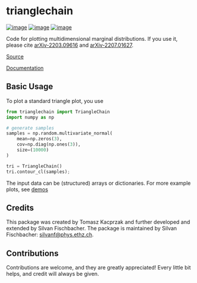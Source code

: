 trianglechain
=============

[![image](https://cosmo-gitlab.phys.ethz.ch/cosmo_public/trianglechain/badges/main/pipeline.svg)](https://cosmo-gitlab.phys.ethz.ch/cosmo_public/trianglechain)
[![image](http://img.shields.io/badge/arXiv-2203.09616-orange.svg?style=flat)](https://arxiv.org/abs/2203.09616)
[![image](http://img.shields.io/badge/arXiv-2207.01627-orange.svg?style=flat)](https://arxiv.org/abs/2207.01627)

Code for plotting multidimensional marginal distributions. If you use it, please cite [arXiv-2203.09616](https://arxiv.org/abs/2203.09616) and [arXiv-2207.01627](https://arxiv.org/abs/2207.01627).

[Source](https://cosmo-gitlab.phys.ethz.ch/cosmo_public/trianglechain)

[Documentation](http://cosmo-docs.phys.ethz.ch/trianglechain)


Basic Usage
-----------

To plot a standard triangle plot, you use

``` python
from trianglechain import TriangleChain
import numpy as np

# generate samples
samples = np.random.multivariate_normal(
    mean=np.zeros(3),
    cov=np.diag(np.ones(3)),
    size=(10000)
)

tri = TriangleChain()
tri.contour_cl(samples);
```
The input data can be (structured) arrays or dictionaries.
For more example plots, see [demos](https://cosmo-gitlab.phys.ethz.ch/cosmo_public/trianglechain/demo)

Credits
-------

This package was created by Tomasz Kacprzak and further developed and extended by Silvan Fischbacher.
The package is maintained by Silvan Fischbacher: silvanf@phys.ethz.ch.

Contributions
-------------
Contributions are welcome, and they are greatly appreciated! Every
little bit helps, and credit will always be given.
